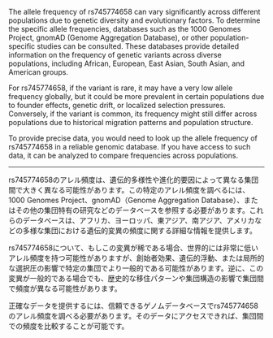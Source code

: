 The allele frequency of rs745774658 can vary significantly across different populations due to genetic diversity and evolutionary factors. To determine the specific allele frequencies, databases such as the 1000 Genomes Project, gnomAD (Genome Aggregation Database), or other population-specific studies can be consulted. These databases provide detailed information on the frequency of genetic variants across diverse populations, including African, European, East Asian, South Asian, and American groups.

For rs745774658, if the variant is rare, it may have a very low allele frequency globally, but it could be more prevalent in certain populations due to founder effects, genetic drift, or localized selection pressures. Conversely, if the variant is common, its frequency might still differ across populations due to historical migration patterns and population structure.

To provide precise data, you would need to look up the allele frequency of rs745774658 in a reliable genomic database. If you have access to such data, it can be analyzed to compare frequencies across populations.

---

rs745774658のアレル頻度は、遺伝的多様性や進化的要因によって異なる集団間で大きく異なる可能性があります。この特定のアレル頻度を調べるには、1000 Genomes Project、gnomAD（Genome Aggregation Database）、またはその他の集団特有の研究などのデータベースを参照する必要があります。これらのデータベースは、アフリカ、ヨーロッパ、東アジア、南アジア、アメリカなどの多様な集団における遺伝的変異の頻度に関する詳細な情報を提供します。

rs745774658について、もしこの変異が稀である場合、世界的には非常に低いアレル頻度を持つ可能性がありますが、創始者効果、遺伝的浮動、または局所的な選択圧の影響で特定の集団でより一般的である可能性があります。逆に、この変異が一般的である場合でも、歴史的な移住パターンや集団構造の影響で集団間で頻度が異なる可能性があります。

正確なデータを提供するには、信頼できるゲノムデータベースでrs745774658のアレル頻度を調べる必要があります。そのデータにアクセスできれば、集団間での頻度を比較することが可能です。